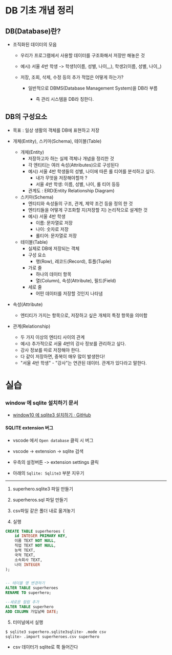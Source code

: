 # DB 기초 개념 정리

## 

## DB(Database)란?

- 조직화된 데이터의 모음
  
  - 우리가 프로그램에서 사용할 데이터를 구조화해서 저장만 해놓은 것
  
  - 예시) 서울 4반 학생 -> 학생1(이름, 성별, 나이,,,), 학생2(이름, 성별, 나이,,)
  
  - 저장, 조회, 삭제, 수정 등의 추가 적업은 어떻게 하는가?
    
    - 일반적으로 DBMS(Database Management System)을 DB라 부름
      
      - 즉 관리 시스템을 DB라 칭한다.

## DB의 구성요소

- 목표 : 일상 생활의 객체를 DB에 표현하고 저장

- 개체(Entity), 스키마(Schema), 테이블(Table)
  
  - 개체(Entity)
    - 저장하고자 하는 실제 객체나 개념을 정리한 것
    - 각 엔티티는 여러 속성(Attributes)으로 구성된다
    - 예시) 서울 4반 학생들의 성별, 나이에 따른 롤 티어를 분석하고 싶다.
      - 내가 무엇을 저장해야할까 ?
      - 서울 4반 학생: 이름, 성별, 나이, 롤 티어 등등
    - 관계도 : ERD(Entity Relationship Diagram)
  - 스키마(Schema)
    - 엔티티와 속성들의 구조, 관계, 제약 조건 등을 정의 한 것
    - 엔티티들을 어떻게 구조화할 지(저장할 지) 논리적으로 설계한 것
    - 예시) 서울 4반 학생
      - 이름: 문자열로 저장
      - 나이: 숫자로 저장
      - 롤티어: 문자열로 저장
  - 테이블(Table)
    - 실제로 DB에 저장되는 객체
    - 구성 요소
      - 행(Row), 레코드(Record), 튜플(Tuple)
    - 가로 줄
      - 하나의 데이터 항목
      - 열(Column), 속성(Attribute), 필드(Field)
    - 세로 줄
      - 어떤 데이터를 저장할 것인지 나타냄

- 속성(Attribute)
  
  - 엔티티가 가지는 항목으로, 저장하고 싶은 개체의 특정 항목을 의미함

- 관계(Relationship)
  
  - 두 가지 이상의 엔티티 사이의 관계
  - 예시) 추가적으로 서울 4반의 강사 정보를 관리하고 싶다.
  - 강사 정보를 따로 저장해야 한다.
  - 다 같이 저장하면, 중복이 매우 많이 발생한다!
  - "서울 4반 학생" - "강사"는 연관된 데이터. 관계가 있다라고 말한다.

# 실습

### window 에 sqlite 설치하기 문서

- [window10 에 sqlite3 설치하기 · GitHub](https://gist.github.com/yts0275/33692ef95e622b7d5cfd02cd77a4b7e6)

#### SQLITE extension 버그

- vscode 에서 `Open database` 클릭 시 버그

- vscode -> extension -> sqlite 검색

- 우측의 설정버튼 -> extension settings 클릭

- 아래의 `Sqlite: Sqlite3` 부분 지우기

---

1. superhero.sqlite3 파일 만들기

2. superheros.sql 파일 만들기

3. csv파일 같은 폴더 내로 옮겨놓기

4. 실행

```sql
CREATE TABLE superheroes (
    id INTEGER PRIMARY KEY,
    이름 TEXT NOT NULL,
    직업 TEXT NOT NULL,
    능력 TEXT,
    국적 TEXT,
    소속회사 TEXT,
    나이 INTEGER
);


-- 테이블 명 변경하기
ALTER TABLE superheroes
RENAME TO superhero;

--새로운 컬럼 추가
ALTER TABLE superhero
ADD COLUMN 가입날짜 DATE;
```

5. 터미널에서 실행

```bash
$ sqlite3 superhero.sqlite3sqlite> .mode csv
sqlite> .import superheroes.csv superhero
```

- csv 데이터가 sqlite로 쭉 들어간다

```sql

```

